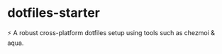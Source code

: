 # dotfiles-starter
⚡ A robust cross-platform dotfiles setup using tools such as chezmoi &amp; aqua.
